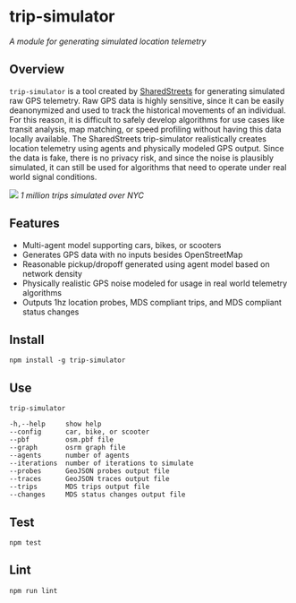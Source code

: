 # trip-simulator
*A module for generating simulated location telemetry*

## Overview

`trip-simulator` is a tool created by [SharedStreets](sharedstreets.io) for generating simulated raw GPS telemetry. Raw GPS data is highly sensitive, since it can be easily deanonymized and used to track the historical movements of an individual. For this reason, it is difficult to safely develop algorithms for use cases like transit analysis, map matching, or speed profiling without having this data locally available. The SharedStreets trip-simulator realistically creates location telemetry using agents and physically modeled GPS output. Since the data is fake, there is no privacy risk, and since the noise is plausibly simulated, it can still be used for algorithms that need to operate under real world signal conditions.

![](https://i.imgur.com/Z1N2Tdj.jpg)
*1 million trips simulated over NYC*

## Features

- Multi-agent model supporting cars, bikes, or scooters
- Generates GPS data with no inputs besides OpenStreetMap
- Reasonable pickup/dropoff generated using agent model based on network density
- Physically realistic GPS noise modeled for usage in real world telemetry algorithms
- Outputs 1hz location probes, MDS compliant trips, and MDS compliant status changes

## Install

```
npm install -g trip-simulator
```

## Use

```
trip-simulator

-h,--help     show help
--config      car, bike, or scooter
--pbf         osm.pbf file
--graph       osrm graph file
--agents      number of agents
--iterations  number of iterations to simulate
--probes      GeoJSON probes output file
--traces      GeoJSON traces output file
--trips       MDS trips output file
--changes     MDS status changes output file
```

## Test

```
npm test
```

## Lint

```
npm run lint
```
